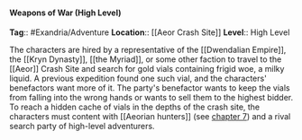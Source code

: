 #### Weapons of War (High Level)
**Tag**:: #Exandria/Adventure
**Location**:: [[Aeor Crash Site]]
**Level**:: High Level

 The characters are hired by a representative of the [[Dwendalian Empire]], the [[Kryn Dynasty]], [[the Myriad]], or some other faction to travel to the [[Aeor]] Crash Site and search for gold vials containing frigid woe, a milky liquid. A previous expedition found one such vial, and the characters' benefactors want more of it. The party's benefactor wants to keep the vials from falling into the wrong hands or wants to sell them to the highest bidder. To reach a hidden cache of vials in the depths of the crash site, the characters must content with [[Aeorian hunters]] (see [chapter 7](https://www.dndbeyond.com/sources/egtw/[[wildemount]]-bestiary#AeorianHunters "chapter 7")) and a rival search party of high-level adventurers.
